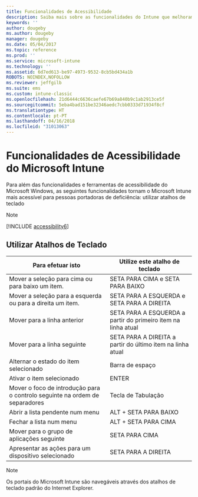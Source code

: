 ```yaml
---
title: Funcionalidades de Acessibilidade
description: Saiba mais sobre as funcionalidades do Intune que melhoram a acessibilidade para pessoas portadoras de deficiência.
keywords: ''
author: dougeby
ms.author: dougeby
manager: dougeby
ms.date: 05/04/2017
ms.topic: reference
ms.prod: ''
ms.service: microsoft-intune
ms.technology: ''
ms.assetid: 6d7ed613-be97-4973-9532-8cb5bd434a1b
ROBOTS: NOINDEX,NOFOLLOW
ms.reviewer: jeffgilb
ms.suite: ems
ms.custom: intune-classic
ms.openlocfilehash: 21d6444c6636caefe67b69a840b9c1ab2913ce5f
ms.sourcegitcommit: 5eba4bad151be32346aedc7cbb0333d71934f8cf
ms.translationtype: HT
ms.contentlocale: pt-PT
ms.lasthandoff: 04/16/2018
ms.locfileid: "31013063"
---
```

# <a name="accessibility-features-of-microsoft-intune"></a>Funcionalidades de Acessibilidade do Microsoft Intune
Para além das funcionalidades e ferramentas de acessibilidade do Microsoft Windows, as seguintes funcionalidades tornam o Microsoft Intune mais acessível para pessoas portadoras de deficiência: utilizar atalhos de teclado

> [!NOTE]
> [!INCLUDE [accessibility6](./includes/accessibility6_md.md)]

## <a name="using-keyboard-shortcuts"></a>Utilizar Atalhos de Teclado

|                        Para efetuar isto                         |            Utilize este atalho de teclado             |
|-----------------------------------------------------------|---------------------------------------------------|
|          Mover a seleção para cima ou para baixo um item.          |                 SETA PARA CIMA e SETA PARA BAIXO                 |
|        Mover a seleção para a esquerda ou para a direita um item.         |               SETA PARA A ESQUERDA e SETA PARA A DIREITA                |
|                 Mover para a linha anterior                  | SETA PARA A ESQUERDA a partir do primeiro item na linha atual |
|                   Mover para a linha seguinte                    | SETA PARA A DIREITA a partir do último item na linha atual |
|      Alternar o estado do item selecionado      |                     Barra de espaço                      |
|           Ativar o item selecionado            |                       ENTER                       |
| Mover o foco de introdução para o controlo seguinte na ordem de separadores |                        Tecla de Tabulação                        |
|             Abrir a lista pendente num menu             |                 ALT + SETA PARA BAIXO                  |
|                Fechar a lista num menu                |                  ALT + SETA PARA CIMA                   |
|            Mover para o grupo de aplicações seguinte             |                     SETA PARA CIMA                      |
|         Apresentar as ações para um dispositivo selecionado         |                    SETA PARA A DIREITA                    |

> [!NOTE]
> Os portais do Microsoft Intune são navegáveis através dos atalhos de teclado padrão do Internet Explorer.
